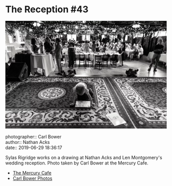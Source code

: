 # The Reception #43

![Sylas Rigridge works on a drawing](assets/2019-06-29-set-3-the-reception-43.webp)

photographer:: Carl Bower  
author:: Nathan Acks  
date:: 2019-06-29 18:36:17

Sylas Rigridge works on a drawing at Nathan Acks and Len Montgomery's wedding reception. Photo taken by Carl Bower at the Mercury Cafe.

* [The Mercury Cafe](http://mercurycafe.com)
* [Carl Bower Photos](https://carlbowerphotos.com)
